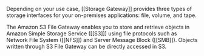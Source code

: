 Depending on your use case, [[Storage Gateway]] provides three types of storage interfaces for your on-premises applications: file, volume, and tape.  

The Amazon S3 File Gateway enables you to store and retrieve objects in Amazon Simple Storage Service ([[S3]]) using file protocols such as Network File System ([[NFS]]) and Server Message Block ([[SMB]]). Objects written through S3 File Gateway can be directly accessed in S3.